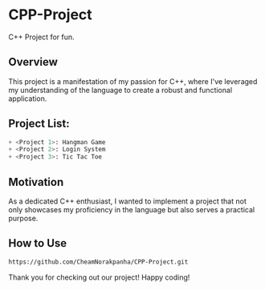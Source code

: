 # CPP-Project
C++ Project for fun.

## Overview
This project is a manifestation of my passion for C++, where I've leveraged my understanding of the language to create a robust and functional application.

## Project List:
```python
+ <Project 1>: Hangman Game
+ <Project 2>: Login System
+ <Project 3>: Tic Tac Toe
```

## Motivation
As a dedicated C++ enthusiast, I wanted to implement a project that not only showcases my proficiency in the language but also serves a practical purpose.

## How to Use
```bash
https://github.com/CheamNorakpanha/CPP-Project.git
```

Thank you for checking out our project! Happy coding!
